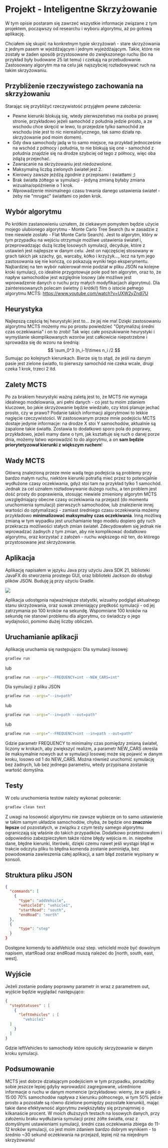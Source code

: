 ﻿# Projekt - Inteligentne Skrzyżowanie

W tym opisie postaram się zawrzeć wszystkie informacje związane z tym projektem, począwszy od researchu i wyboru algorytmu, aż po gotową aplikację.

Chciałem się skupić na konkretnym typie skrzyżowań - stare skrzyżowania z jednym pasem w wjeżdżającym i jednym wyjeżdżającym. Takie, które nie zostały w żaden sposób przystosowane do zwiększonego ruchu (bo na przykład były budowane 25 lat temu) i czekają na przebudowanie. Zastosowany algorytm ma na celu jak najszybciej rozładowywać ruch na takim skrzyżowaniu.

## Przybliżenie rzeczywistego zachowania na skrzyżowaniu

Starając się przybliżyć rzeczywistość przyjąłem pewne założenia:

 - Pewne kierunki blokują się, wtedy pierwszeństwo ma osoba po prawej stronie, przykładowo jeżeli samochód z południa jedzie prosto, a ze wschodu chce skręcić w lewo, to przejedzie tylko samochód ze wschodu (nie jest to nic nierealistycznego, tak samo działa np. skrzyżowanie pod moim domem).
 - Gdy dwa samochody jadą w to samo miejsce, na przykład jednocześnie na wschód z północy i południa, to nie blokują się one - samochód z południa znajdzie się na drodze szybciej od tego z północy, więc oba zdążą przejechać.
 - Zawracanie na skrzyżowaniu jest niedozwolone.
 - Maksymalną liczbą zielonych świateł jest 2.
 - Kierowcy zawsze jeżdżą zgodnie z przepisami i światłami ;)
 - Brak światła żółtego w symulacji - jedyną zmianą byłaby zmiana wizualna/opóźnienie o 1 krok.
 - Wprowadzenie minimalnego czasu trwania danego ustawienia świateł - żeby nie "mrugać" światłami co jeden krok.

## Wybór algorytmu

Po krótkim zastanowieniu uznałem, że ciekawym pomysłem będzie użycie mojego ulubionego algorytmu - Monte Carlo Tree Search (tu w zasadzie z tree niewiele zostało - Flat Monte Carlo Search). Jest to algorytm, który w tym przypadku na wejściu otrzymuje możliwe ustawienia świateł i, przeprowadzając dużą liczbę losowych symulacji, decyduje, które z ustawień jest najlepsze w danym celu.
Jest on najczęściej stosowany w grach takich jak szachy, go, warcaby, kółko i krzyżyk..., lecz na tym jego zastosowania się nie kończą, co pokazują wyniki tego eksperymentu.
Najbardziej na ten wybór nakierował mnie podział w pliku JSON na kolejne kroki symulacji, co idealnie przygotowuje pole pod ten algorytm, oraz to, że napływ samochodów jest względnie losowy (ale możliwe jest wprowadzenie danych o ruchu przy małych modyfikacjach algorytmu).
Dla zainteresowanych polecam świetny (i krótki!) film o istocie pełnego algorytmu MCTS: https://www.youtube.com/watch?v=UXW2yZndl7U

## Heurystyka

Najlepszą częścią tej heurystyki jest to... że jej nie ma! Dzięki zastosowaniu algorytmu MCTS możemy mu po prostu powiedzieć "Optymalizuj średni czas oczekiwania" i on to zrobi! Tak więc całe poszukiwanie heurystyki i  wymyślanie skomplikowanych wzorów jest całkowicie niepotrzebne i sprowadza się do wzoru na średnią:
$$
 \sum_0^3 (n_i-1)\times n_i /2
$$
Sumując po kolejnych kierunkach. Bierze się to stąd, że jeśli na danym pasie jest zielone światło, to pierwszy samochód nie czeka wcale, drugi czeka 1 krok, trzeci 2 itd.

## Zalety MCTS

Po za brakiem heurystyki ważną zaletą jest to, że MCTS nie wymaga idealnego modelowania, ani pełni danych - co jest tu moim zdaniem kluczowe, bo jakie skrzyżowanie będzie wiedziało, czy ktoś planuje jechać prosto, czy w prawo? Podanie takich informacji algorytmowi to lekkie nagięcie rzeczywistości.
W zastosowanym przeze mnie podejściu MCTS dostaje jedynie informacje: na drodze X stoi Y samochodów, aktualnie są zapalone takie światła. Zostawia to dodatkowo sporo pola do poprawy, przykładowo, jeżeli mamy dane o tym, jak kształtuje się ruch o danej porze dnia, możemy łatwo wprowadzić to do algorytmu, a on **sam będzie priorytetyzował kierunki z większym ruchem**!

## Wady MCTS
Główną znalezioną przeze mnie wadą tego podejścia są problemy przy bardzo małym ruchu, niektóre kierunki potrafią mieć przez to potencjalnie wydłużone czasy oczekiwania, gdyż stoi tam na przykład tylko 1 samochód.
Jednak za cel uznałem rozładowywanie dużego ruchu, a ten problem jest dość prosty do poprawienia, stosując niewiele zmieniony algorytm MCTS uwzględniający obecne czasy oczekiwania na przejazd (do momentu uruchomienia symulacji) pierwszych samochodów, lub znalezienie innej wartości do optymalizacji - zamiast średniego czasu oczekiwania możemy przykładowo **minimalizować maksymalny czas oczekiwania**.
Inną możliwą zmianą w tym wypadku jest uruchamianie tego modelu dopiero gdy ruch przekracza możliwości stałych zmian świateł.
Zdecydowałem się jednak nie wprowadzać żadnych z tym zmian, aby nie komplikować dodatkowo algorytmu, oraz korzystać z założeń - ruchu większego niż ten, do którego przystosowane jest skrzyżowanie.


## Aplikacja

Aplikację napisałem w języku Java przy użyciu Java SDK 21, biblioteki JavaFX do stworzenia prostego GUI, oraz biblioteki Jackson do obsługi plików JSON. 
Buduję ją przy użyciu Gradle.

![](https://i.imgur.com/nQTBFVq.png)

Aplikacja udostępnia najważniejsze statystki, wizualny podgląd aktualnego stanu skrzyżowania, oraz suwak zmieniający prędkość symulacji - od jej zatrzymania po 100 kroków na sekundę.
Wspomniane 100 kroków na sekundę nie stanowi problemu dla algorytmu, co świadczy o jego wydajności, pomimo dużej liczby obliczeń.

## Uruchamianie aplikacji

Aplikację uruchamia się następująco:
Dla symulacji losowej:
```bash
gradlew run
```
lub
```bash
gradlew run --args="--FREQUENCY=int --NEW_CARS=int"
```
Dla symulacji z pliku JSON
```bash
gradlew run --args="--in=path"
```
lub
```bash
gradlew run --args="--in=path --out=path"
```
lub
```bash
gradlew run --args="--FREQUENCY=int --in=path --out=path"
```
Gdzie parametr FREQUENCY to minimalny czas pomiędzy zmianą świateł, liczony w krokach, aby zwiększyć realizm, a parametr NEW_CARS określa ile maksymalnie nowych aut w symulacji losowej może się pojawić w danym kroku, losowo od 1 do NEW_CARS. Można również uruchomić symulację bez żadnych, lub bez jednego parametru, wtedy przypisana zostanie wartość domyślna.

## Testy
W celu uruchomienia testów należy wykonać polecenie:
```bash
gradlew clean test
```

Z uwagi na losowość algorytmu nie zawsze wybierze on to samo ustawienie w takim samym układzie samochodów, chyba, że będzie ono **znacznie lepsze** od pozostałych, w związku z czym testy samego algorytmu ograniczają się właśnie do takich przypadków.
Dodatkowo przetestowałem i odpowiednio zabezpieczyłem także różne błędy wejścia m. in. niepełne dane, błędne kierunki, literówki, dzięki czemu nawet jeśli wystąpi błąd w trakcie odczytu pliku to błędna komenda zostanie pominięta, bez powodowania zawieszenia całej aplikacji, a sam błąd zostanie wypisany w konsoli.

## Struktura pliku JSON

```json
{  
  "commands": [  
    {  
      "type": "addVehicle",  
      "vehicleId": "vehicle1",  
      "startRoad": "south",  
      "endRoad": "north"  
  },
  {
	  "type": "step"
  }
}
```

Dostępne komendy to addVehicle oraz step. vehicleId może być dowolnym napisem, startRoad oraz endRoad muszą należeć do [north, south, east, west].

## Wyjście

Jeżeli zostanie podany poprawny parametr in wraz z parametrem out, wyjście będzie wyglądać następująco:
```json
{  
  "stepStatuses" : [  
    {  
      "leftVehicles" : [  
        "vehicle1"  
  ]  
    } 
  ]  
}
```
Gdzie leftVehicles to samochody które opuściły skrzyżowanie w danym kroku symulacji.

## Podsumowanie
MCTS jest dobrze działającym podejściem w tym przypadku, poradziłby sobie jeszcze lepiej gdyby wprowadzić zagregowane, uśrednione informacje o ruchu w danym momencie (przykładowo: wiemy, że w piątki o 15:00 70% samochodów napływa z kierunku północnego, w tym 50% jedzie prosto a pozostałe są równo dzielone pomiędzy pozostałe kierunki), mając takie dane efektywność algorytmu zwiększyłaby się przynajmniej o kilkanaście procent.
W moich dłuższych testach na losowych danych, przy założeniu braku wydłużania symulacji przez żółte światła, oraz z domyślnymi ustawieniami symulacji, średni czas oczekiwania zbiega do 11-12 kroków symulacji, co jest moim zdaniem bardzo dobrym wynikiem - to średnio ~30 sekund oczekiwania na przejazd, lepiej niż na niejednym skrzyżowaniu!

